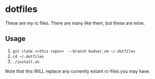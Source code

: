 # dotfiles

These are my rc files. There are many like them, but these are mine.

## Usage

1. `git clone <<this repo>>  --branch budvar_vm ~/.dotfiles`
1. `cd ~/.dotfiles`
1. `./install.sh`

Note that this WILL replace any currently extant rc-files you may have.
